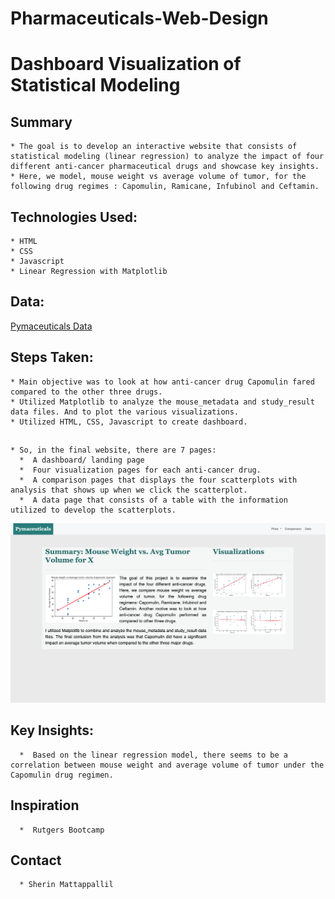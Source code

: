 # Pharmaceuticals-Web-Design
# Dashboard Visualization of Statistical Modeling

   ## Summary
    * The goal is to develop an interactive website that consists of statistical modeling (linear regression) to analyze the impact of four different anti-cancer pharmaceutical drugs and showcase key insights. 
    * Here, we model, mouse weight vs average volume of tumor, for the following drug regimes : Capomulin, Ramicane, Infubinol and Ceftamin. 
    
   ## Technologies Used:
    * HTML
    * CSS
    * Javascript
    * Linear Regression with Matplotlib
    
  ## Data:
   [Pymaceuticals Data](https://github.com/sherinmatt/matplotlib-challenge)
    
   ## Steps Taken:
    * Main objective was to look at how anti-cancer drug Capomulin fared compared to the other three drugs.
    * Utilized Matplotlib to analyze the mouse_metadata and study_result data files. And to plot the various visualizations.
    * Utilized HTML, CSS, Javascript to create dashboard.
    
   
   ##
    * So, in the final website, there are 7 pages:
      *  A dashboard/ landing page
      *  Four visualization pages for each anti-cancer drug.
      *  A comparison pages that displays the four scatterplots with analysis that shows up when we click the scatterplot.
      *  A data page that consists of a table with the information utilized to develop the scatterplots.

  ![alt](https://github.com/sherinmatt/Pharmaceuticals-Web-Design/blob/main/Resources/images/Pymaceuticals_img.png)
   
   ##  Key Insights:
      *  Based on the linear regression model, there seems to be a correlation between mouse weight and average volume of tumor under the Capomulin drug regimen.

   ## Inspiration
      *  Rutgers Bootcamp

   ## Contact
      * Sherin Mattappallil
  
